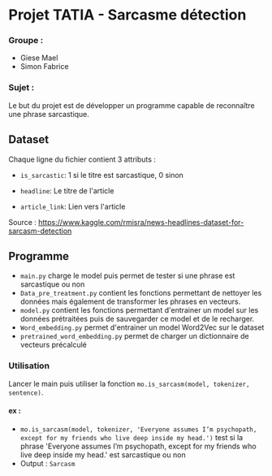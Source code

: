 # Projet TATIA - Sarcasme détection

### Groupe : 
* Giese Mael
* Simon Fabrice

### Sujet :
Le but du projet est de développer un programme capable de reconnaître une phrase sarcastique.

## Dataset

Chaque ligne du fichier contient 3 attributs :

* ```is_sarcastic```: 1 si le titre est sarcastique, 0 sinon

* ```headline```: Le titre de l'article

* ```article_link```: Lien vers l'article

Source : https://www.kaggle.com/rmisra/news-headlines-dataset-for-sarcasm-detection

## Programme
* `main.py` charge le model puis permet de tester si une phrase est sarcastique ou non
* `Data_pre_treatment.py` contient les fonctions permettant de nettoyer les données mais également de transformer les phrases en vecteurs.
* `model.py` contient les fonctions permettant d'entrainer un model sur les données prétraitées puis de sauvegarder ce model et de le recharger.
* `Word_embedding.py` permet d'entrainer un model Word2Vec sur le dataset
* `pretrained_word_embedding.py` permet de charger un dictionnaire de vecteurs précalculé

### Utilisation
Lancer le main puis utiliser la fonction `mo.is_sarcasm(model, tokenizer, sentence)`.

#### ex :
* `mo.is_sarcasm(model, tokenizer, 'Everyone assumes I’m psychopath, except for my friends who live deep inside my head.')` test si la phrase 'Everyone assumes I’m psychopath, except for my friends who live deep inside my head.' est sarcastique ou non
* Output : `Sarcasm`
